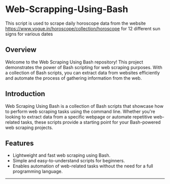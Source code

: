 # Web-Scrapping-Using-Bash
This script is used to scrape daily horoscope data from the website https://www.vogue.in/horoscope/collection/horoscope for 12 different sun signs for various dates

## Overview

Welcome to the Web Scraping Using Bash repository! This project demonstrates the power of Bash scripting for web scraping purposes. With a collection of Bash scripts, you can extract data from websites efficiently and automate the process of gathering information from the web.

## Introduction

Web Scraping Using Bash is a collection of Bash scripts that showcase how to perform web scraping tasks using the command line. Whether you're looking to extract data from a specific webpage or automate repetitive web-related tasks, these scripts provide a starting point for your Bash-powered web scraping projects.

## Features

- Lightweight and fast web scraping using Bash.
- Simple and easy-to-understand scripts for beginners.
- Enables automation of web-related tasks without the need for a full programming language.

---
